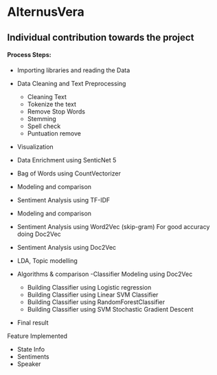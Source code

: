 # AlternusVera

Individual contribution towards the project
---

#### Process Steps: 
- Importing libraries and reading the Data 
- Data Cleaning and Text Preprocessing 
    - Cleaning Text 
    - Tokenize the text
    - Remove Stop Words
    - Stemming 
    - Spell check 
    - Puntuation remove 
  
- Visualization
- Data Enrichment using SenticNet 5
- Bag of Words using CountVectorizer
- Modeling and comparison 
- Sentiment Analysis using TF-IDF
- Modeling and comparison
- Sentiment Analysis using Word2Vec (skip-gram) For good accuracy doing Doc2Vec
- Sentiment Analysis using Doc2Vec 
- LDA, Topic modelling
- Algorithms & comparison
    -Classifier Modeling using Doc2Vec
    - Building Classifier using Logistic regression
    - Building Classifier using Linear SVM Classifier
    - Building Classifier using RandomForestClassifier
    - Building Classifier using SVM Stochastic Gradient Descent
- Final result 


 Feature Implemented
- State Info
- Sentiments
- Speaker




